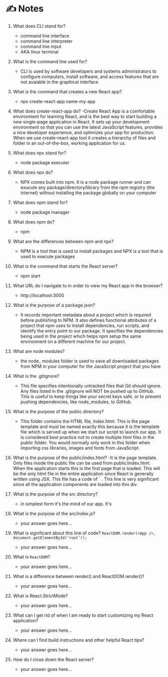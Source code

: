 # ✍️ Notes

1. What does CLI stand for?
    - command line interface
    - command line interpreter
    - command line input
    - AKA linux terminal 

2. What is the command line used for?
    - CLI is used by software developers and systems administrators to configure computers, install software, and access features that are not avaiable in the graphical interface

3. What is the command that creates a new React app?
    - npx create-react-app name-my-app

4. What does create-react-app do?
    -Create React App is a comfortable environment for learning React, and is the best way to start building a new single-page application in React. It sets up your development environment so that you can use the latest JavaScript features, provides a nice developer experience, and optimizes your app for production. When we use create-react-app tool it creates a hierarchy of files and folder in an out-of-the-box, working application for us.


5. What does npx stand for?
    - node package executer 

6. What does npx do?
    - NPX comes built into npm. It is a  node package runner and can exucute any package/directory/library from the npm registry (the internet) without installing the package globally on your computer

7. What does npm stand for?
    - node package manager 

8. What does npm do?
    - npm 

9. What are the differences between npm and npx?
    - NPM is a tool that is used to install packages and NPX is a tool that is used to execute packages

10. What is the command that starts the React server?
    - npm start

11. What URL do I navigate to in order to view my React app in the browser?
    - http://localhost:3000

12. What is the purpose of a package.json?
    - It records important metadata about a project which is required before publishing to NPM. It also defines functional attributes of a project that npm uses to install dependencies, run scripts, and identify the entry point to our package. It specifies the dependencies being used in the project which helps npm setup the same environment on a different machine for our project.

13. What are node modules?
    - the node_ modules folder is used to save all downloaded packages from NPM in your computer for the JavaScript project that you have 

14. What is the .gitignore?
    - This file specifies intentionally untracked files that Git should ignore. Any files listed in the .gitignore will NOT be pushed up to GitHub. This is useful to keep things like your secret keys safe, or to prevent pushing dependencies, like node_modules, to GitHub.

15. What is the purpose of the public directory?
    - This folder contains the HTML file, index.html. This is the page template and must be named exactly this because it is the template file which is served up when we start our script to launch our app. It is considered best practice not to create multiple html files in the public folder. You would normally only work in this folder when importing css libraries, images and fonts from JavaScript.

16. What is the purpose of the public/index.html?
    -It is the page template. Only files inside the public file can be used from public/index.html. When the application starts this is the first page that is loaded. This will be the only html file in the entire application since React is generally written using JSX. This file has a code of `
. This line is very significant since all the application components are loaded into this div.

17. What is the purpose of the src directory?
    - in simplest form it's the mind of our app. It's
18. What is the purpose of the src/index.js?
    - your answer goes here...

19. What is significant about this line of code?
`ReactDOM.render(<App />, document.getElementById(‘root’));`
    - your answer goes here...

20. What is `ReactDOM`?
    - your answer goes here...

21. What is a difference between render() and ReactDOM.render()?
    - your answer goes here...

22. What is React.StrictMode?
    - your answer goes here...

23. What can I get rid of when I am ready to start customizing my React application?
    - your answer goes here...

24. Where can I find build instructions and other helpful React tips?
    - your answer goes here...

25. How do I close down the React server?
    - your answer goes here...

